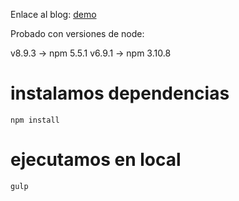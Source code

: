 
Enlace al blog: [demo](https://adangnzlz.github.io/blog-adangnzlz)

Probado con versiones de node:

v8.9.3 -> npm 5.5.1
v6.9.1 -> npm 3.10.8

# instalamos dependencias

`npm install`

# ejecutamos en local

`gulp`